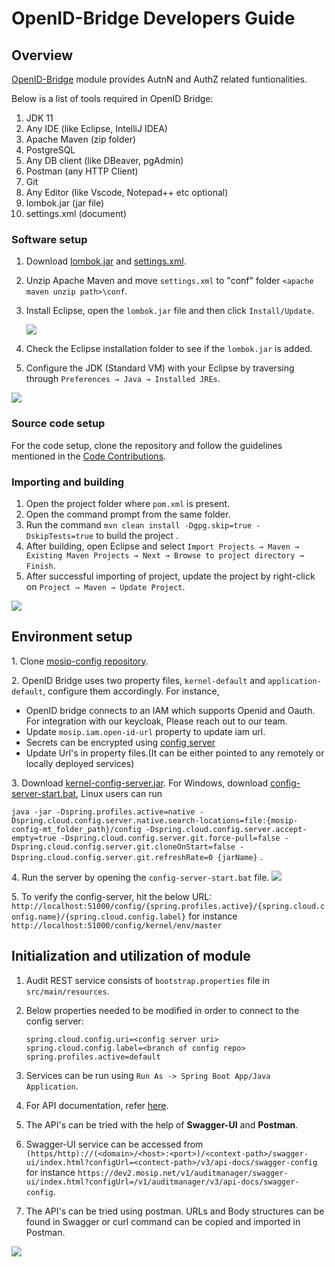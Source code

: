 # OpenID-Bridge Developers Guide

## Overview

[OpenID-Bridge](https://docs.mosip.io/1.2.0/modules/commons) module provides AutnN and AuthZ related funtionalities.

Below is a list of tools required in OpenID Bridge:

1. JDK 11
2. Any IDE (like Eclipse, IntelliJ IDEA)
3. Apache Maven (zip folder)
4. PostgreSQL
5. Any DB client (like DBeaver, pgAdmin)
6. Postman (any HTTP Client)
7. Git
8. Any Editor (like Vscode, Notepad++ etc optional)
9. lombok.jar (jar file)
10. settings.xml (document)

### Software setup

1. Download [lombok.jar](https://projectlombok.org/download) and [settings.xml](https://github.com/mosip/documentation/tree/1.2.0/docs/_files/commons/settings.xml).
2. Unzip Apache Maven and move `settings.xml` to "conf" folder `<apache maven unzip path>\conf`.
3.  Install Eclipse, open the `lombok.jar` file and then click `Install/Update`.

    ![](../../../.gitbook/assets/lombok-configuration.png)
4. Check the Eclipse installation folder to see if the `lombok.jar` is added.
5. Configure the JDK (Standard VM) with your Eclipse by traversing through `Preferences → Java → Installed JREs`.

![](../../../.gitbook/assets/installed-jre.png)

### Source code setup

For the code setup, clone the repository and follow the guidelines mentioned in the [Code Contributions](https://docs.mosip.io/1.2.0/community/code-contributions).

### Importing and building

1. Open the project folder where `pom.xml` is present.
2. Open the command prompt from the same folder.
3. Run the command `mvn clean install -Dgpg.skip=true -DskipTests=true` to build the project .
4. After building, open Eclipse and select `Import Projects → Maven → Existing Maven Projects → Next → Browse to project directory → Finish`.
5. After successful importing of project, update the project by right-click on `Project → Maven → Update Project`.

![](../../../.gitbook/assets/import-project.png)

## Environment setup

1\. Clone [mosip-config repository](https://github.com/mosip/mosip-config).

2\. OpenID Bridge uses two property files, `kernel-default` and `application-default`, configure them accordingly. For instance,

* OpenID bridge connects to an IAM which supports Openid and Oauth. For integration with our keycloak, Please reach out to our team.
* Update `mosip.iam.open-id-url` property to update iam url.
* Secrets can be encrypted using [config server](https://cloud.spring.io/spring-cloud-config/reference/html/#_encryption_and_decryption)
* Update Url's in property files.(It can be either pointed to any remotely or locally deployed services)

3\. Download [kernel-config-server.jar](https://oss.sonatype.org/#nexus-search;gav~~kernel-config-server~1.2.0-SNAPSHOT~~). For Windows, download [config-server-start.bat](../../../_files/commons/config-server-start.bat), Linux users can run

`java -jar -Dspring.profiles.active=native -Dspring.cloud.config.server.native.search-locations=file:{mosip-config-mt_folder_path}/config -Dspring.cloud.config.server.accept-empty=true -Dspring.cloud.config.server.git.force-pull=false -Dspring.cloud.config.server.git.cloneOnStart=false -Dspring.cloud.config.server.git.refreshRate=0 {jarName}` .

4\. Run the server by opening the `config-server-start.bat` file. ![](../../../.gitbook/assets/run-server.png)

5\. To verify the config-server, hit the below URL: `http://localhost:51000/config/{spring.profiles.active}/{spring.cloud.config.name}/{spring.cloud.config.label}` for instance `http://localhost:51000/config/kernel/env/master`

## Initialization and utilization of module

1. Audit REST service consists of `bootstrap.properties` file in `src/main/resources`.
2.  Below properties needed to be modified in order to connect to the config server:

    ```
    spring.cloud.config.uri=<config server uri>
    spring.cloud.config.label=<branch of config repo>
    spring.profiles.active=default
    ```
3. Services can be run using `Run As -> Spring Boot App/Java Application`.
4. For API documentation, refer [here](https://docs.mosip.io/1.2.0/api).
5. The API's can be tried with the help of **Swagger-UI** and **Postman**.
6. Swagger-UI service can be accessed from `(https/http)://(<domain>/<host>:<port>)/<context-path>/swagger-ui/index.html?configUrl=<contect-path>/v3/api-docs/swagger-config` for instance `https://dev2.mosip.net/v1/auditmanager/swagger-ui/index.html?configUrl=/v1/auditmanager/v3/api-docs/swagger-config`.
7. The API's can be tried using postman. URLs and Body structures can be found in Swagger or curl command can be copied and imported in Postman.

![](../../../.gitbook/assets/postman-import-curl.png)
